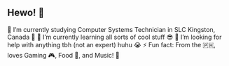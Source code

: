 ## Hewo! 👋

🔭 I’m currently studying Computer Systems Technician in SLC Kingston, Canada 🏫
🌱 I’m currently learning all sorts of cool stuff 😎
🤔 I’m looking for help with anything tbh (not an expert) huhu 😭
⚡ Fun fact: From the 🇵🇭, loves Gaming 🎮, Food 🍕, and Music! 🎵

<!--
**Kdot-Phaethon/Kdot-Phaethon** is a ✨ _special_ ✨ repository because its `README.md` (this file) appears on your GitHub profile.

Here are some ideas to get you started:

- 🔭 I’m currently working on ...
- 🌱 I’m currently learning ...
- 👯 I’m looking to collaborate on ...
- 🤔 I’m looking for help with ...
- 💬 Ask me about ...
- 📫 How to reach me: ...
- 😄 Pronouns: ...
- ⚡ Fun fact: ...
-->
